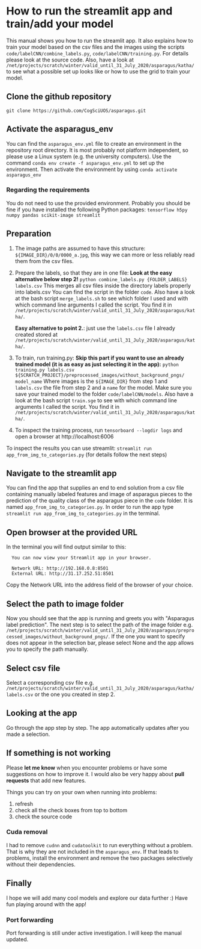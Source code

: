 # How to run the streamlit app and train/add your model

This manual shows you how to run the streamlit app. It also explains how to train your model based on the csv files and the images using the scripts `code/labelCNN/combine_labels.py`, `code/labelCNN/training.py`. For details please look at the source code. Also, have a look at `/net/projects/scratch/winter/valid_until_31_July_2020/asparagus/katha/` to see what a possible set up looks like or how to use the grid to train your model.


## Clone the github repository

`git clone https://github.com/CogSciUOS/asparagus.git`



## Activate the asparagus_env

You can find the `asparagus_env.yml` file to create an environment in the repository root directory. It is most probably not platform independent, so please use a Linux system (e.g. the university computers). Use the command `conda env create -f asparagus_env.yml` to set up the environment. Then activate the environment by using `conda activate asparagus_env`


### Regarding the requirements

You do not need to use the provided environment. Probably you should be fine if you have installed the following Python packages: `tensorflow h5py numpy pandas scikit-image streamlit`


## Preparation

1. The image paths are assumed to have this structure:
   `${IMAGE_DIR}/0/0/0000_a.jpg`, this way we can more or less reliably read
   them from the csv files.


2. Prepare the labels, so that they are in one file:
   **Look at the easy alternative below step 2!**
   `python combine_labels.py {FOLDER_LABELS} labels.csv`
   This merges all csv files inside the directory labels properly into labels.csv
   You can find the script in the folder `code`. Also have a look at the bash script `merge_labels.sh` to see which folder I used and with which command line arguments I called the script. You find it in `/net/projects/scratch/winter/valid_until_31_July_2020/asparagus/katha/`.

   **Easy alternative to point 2.**:  just use the `labels.csv` file I already created stored at `/net/projects/scratch/winter/valid_until_31_July_2020/asparagus/katha/`.

3. To train, run training.py:
   **Skip this part if you want to use an already trained model (it is as easy as just selecting it in the app):**
   `python training.py labels.csv ${SCRATCH_PROJECT}/preprocessed_images/without_background_pngs/ model_name`
   Where images is the `${IMAGE_DIR}` from step 1 and `labels.csv` the file from step 2 and a `name` for the model.
   Make sure you save your trained model to the folder `code/labelCNN/models`. Also have a look at the bash script `train.sge` to see with which command line arguments I called the script. You find it in `/net/projects/scratch/winter/valid_until_31_July_2020/asparagus/katha/`.

2. To inspect the training process, run
   `tensorboard --logdir logs`
   and open a browser at http://localhost:6006


To inspect the results you can use streamlit: `streamlit run app_from_img_to_categories.py` (for details follow the next steps)


## Navigate to the streamlit app

You can find the app that supplies an end to end solution from a csv file containing manually labeled features and image of asparagus pieces to the prediction of the quality class of the asparagus piece in the `code` folder. It is named `app_from_img_to_categories.py`.
In order to run the app type `streamlit run app_from_img_to_categories.py` in the terminal.

## Open browser at the provided URL

In the terminal you will find output similar to this:

```
  You can now view your Streamlit app in your browser.

  Network URL: http://192.168.0.8:8501
  External URL: http://31.17.252.51:8501
```
Copy the Network URL into the address field of the browser of your choice.


## Select the path to image folder

Now you should see that the app is running and greets you with "Asparagus label prediction".
The next step is to select the path of the image folder e.g. `/net/projects/scratch/winter/valid_until_31_July_2020/asparagus/preprocessed_images/without_background_pngs/`. If the one you want to specify does not appear in the selection bar, please select None and the app allows you to specify the path manually.

## Select csv file

Select a corresponding csv file e.g. `/net/projects/scratch/winter/valid_until_31_July_2020/asparagus/katha/labels.csv` or the one you created in step 2.


## Looking at the app

Go through the app step by step. The app automatically updates after you made a selection.

## If something is not working

Please **let me know** when you encounter problems or have some suggestions on how to improve it. I would also be very happy about **pull requests** that add new features.

Things you can try on your own when running into problems:
1. refresh
2. check all the check boxes from top to bottom
3. check the source code

### Cuda removal

I had to remove `cudnn` and `cudatoolkit` to run everything without a problem. That is why they are not included in the `asparagus_env`.
If that leads to problems, install the environment and remove the two packages selectively without their dependencies.

## Finally

I hope we will add many cool models and explore our data further :)
Have fun playing around with the app! 


### Port forwarding

Port forwarding is still under active investigation. I will keep the manual updated.